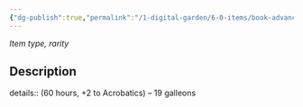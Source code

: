 ```yaml
---
{"dg-publish":true,"permalink":"/1-digital-garden/6-0-items/book-advanced-quidditch-techniques/","tags":["#item","#mundane","#book"]}
---
```


*Item type, rarity*

## Description

details:: (60 hours, +2 to Acrobatics) – 19 galleons